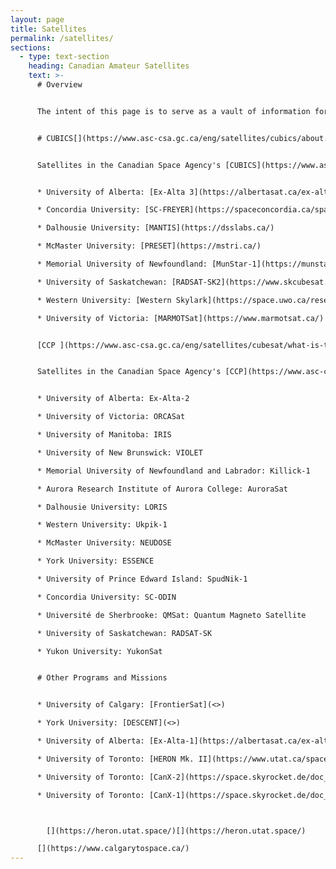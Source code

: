 ```yaml
---
layout: page
title: Satellites
permalink: /satellites/
sections:
  - type: text-section
    heading: Canadian Amateur Satellites
    text: >-
      # Overview


      The intent of this page is to serve as a vault of information for information on Canadian-built satellites which use Amateur spectrum. Information here is compiled from publicly available sources, as well as via direct contacts with the developers, on a best effort basis, with no warranty regarding the correctness of any information. If you would like your satellite to be featured here, please fill out the Contact Us form in the [Get Involved](https://amsat-ca.org/get-involved/) section of the AMSAT-CA Website. Please note that only satellites which were launches to orbit area featured here.


      # CUBICS[](https://www.asc-csa.gc.ca/eng/satellites/cubics/about.asp)


      Satellites in the Canadian Space Agency's [CUBICS](https://www.asc-csa.gc.ca/eng/satellites/cubics/about.asp) program, running since 2023. Satellites are expected to launch to ISS and SSO in the second half of 2026.


      * University of Alberta: [Ex-Alta 3](https://albertasat.ca/ex-alta-3/)

      * Concordia University: [SC-FREYER](https://spaceconcordia.ca/spacecraft)

      * Dalhousie University: [MANTIS](https://dsslabs.ca/)

      * McMaster University: [PRESET](https://mstri.ca/)

      * Memorial University of Newfoundland: [MunStar-1](https://munstar-1.com/)

      * University of Saskatchewan: [RADSAT-SK2](https://www.skcubesat.ca/)

      * Western University: [Western Skylark](https://space.uwo.ca/research/Missions%20and%20Instruments/Skylark.html)

      * University of Victoria: [MARMOTSat](https://www.marmotsat.ca/)


      [CCP ](https://www.asc-csa.gc.ca/eng/satellites/cubesat/what-is-the-canadian-cubesat-project.asp)(2018-2023)


      Satellites in the Canadian Space Agency's [CCP](https://www.asc-csa.gc.ca/eng/satellites/cubesat/what-is-the-canadian-cubesat-project.asp) program, which run between 2018 and 2023. All the satellites listed here are since deorbited via natural means.


      * University of Alberta: Ex-Alta-2

      * University of Victoria: ORCASat

      * University of Manitoba: IRIS

      * University of New Brunswick: VIOLET

      * Memorial University of Newfoundland and Labrador: Killick-1

      * Aurora Research Institute of Aurora College: AuroraSat

      * Dalhousie University: LORIS

      * Western University: Ukpik-1

      * McMaster University: NEUDOSE

      * York University: ESSENCE

      * University of Prince Edward Island: SpudNik-1

      * Concordia University: SC-ODIN

      * Université de Sherbrooke: QMSat: Quantum Magneto Satellite

      * University of Saskatchewan: RADSAT-SK

      * Yukon University: YukonSat


      # Other Programs and Missions


      * University of Calgary: [FrontierSat](<>)

      * York University: [DESCENT](<>)

      * University of Alberta: [Ex-Alta-1](https://albertasat.ca/ex-alta-1/)

      * University of Toronto: [HERON Mk. II](https://www.utat.ca/space-systems)

      * University of Toronto: [CanX-2](https://space.skyrocket.de/doc_sdat/canx-2.htm)

      * University of Toronto: [CanX-1](https://space.skyrocket.de/doc_sdat/canx-1.htm)



        [](https://heron.utat.space/)[](https://heron.utat.space/)

      [](https://www.calgarytospace.ca/)
---
```

